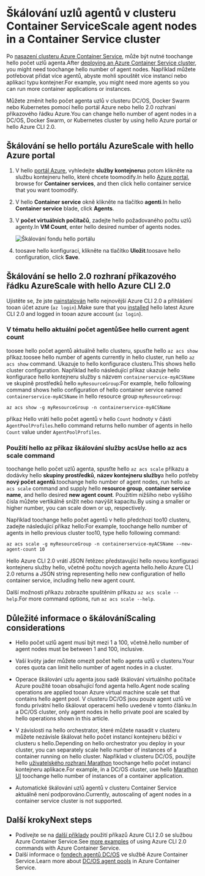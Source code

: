 # <a name="scale-agent-nodes-in-a-container-service-cluster"></a><span data-ttu-id="80368-101">Škálování uzlů agentů v clusteru Container Service</span><span class="sxs-lookup"><span data-stu-id="80368-101">Scale agent nodes in a Container Service cluster</span></span>
<span data-ttu-id="80368-102">Po [nasazení clusteru Azure Container Service](../articles/container-service/dcos-swarm/container-service-deployment.md), může být nutné toochange hello počet uzlů agenta.</span><span class="sxs-lookup"><span data-stu-id="80368-102">After [deploying an Azure Container Service cluster](../articles/container-service/dcos-swarm/container-service-deployment.md), you might need toochange hello number of agent nodes.</span></span> <span data-ttu-id="80368-103">Například můžete potřebovat přidat více agentů, abyste mohli spouštět více instancí nebo aplikací typu kontejner.</span><span class="sxs-lookup"><span data-stu-id="80368-103">For example, you might need more agents so you can run more container applications or instances.</span></span> 

<span data-ttu-id="80368-104">Můžete změnit hello počet agenta uzlů v clusteru DC/OS, Docker Swarm nebo Kubernetes pomocí hello portál Azure nebo hello 2.0 rozhraní příkazového řádku Azure.</span><span class="sxs-lookup"><span data-stu-id="80368-104">You can change hello number of agent nodes in a DC/OS, Docker Swarm, or Kubernetes cluster by using hello Azure portal or hello Azure CLI 2.0.</span></span> 

## <a name="scale-with-hello-azure-portal"></a><span data-ttu-id="80368-105">Škálování se hello portálu Azure</span><span class="sxs-lookup"><span data-stu-id="80368-105">Scale with hello Azure portal</span></span>

1. <span data-ttu-id="80368-106">V hello [portál Azure](https://portal.azure.com), vyhledejte **služby kontejneru**a potom klikněte na službu kontejneru hello, které chcete toomodify.</span><span class="sxs-lookup"><span data-stu-id="80368-106">In hello [Azure portal](https://portal.azure.com), browse for **Container services**, and then click hello container service that you want toomodify.</span></span>
2. <span data-ttu-id="80368-107">V hello **Container service** okně klikněte na tlačítko **agenti**.</span><span class="sxs-lookup"><span data-stu-id="80368-107">In hello **Container service** blade, click **Agents**.</span></span>
3. <span data-ttu-id="80368-108">V **počet virtuálních počítačů**, zadejte hello požadovaného počtu uzlů agenty.</span><span class="sxs-lookup"><span data-stu-id="80368-108">In **VM Count**, enter hello desired number of agents nodes.</span></span>

    ![Škálování fondu hello portálu](./media/container-service-scale/container-service-scale-portal.png)

4. <span data-ttu-id="80368-110">toosave hello konfiguraci, klikněte na tlačítko **Uložit**.</span><span class="sxs-lookup"><span data-stu-id="80368-110">toosave hello configuration, click **Save**.</span></span>

## <a name="scale-with-hello-azure-cli-20"></a><span data-ttu-id="80368-111">Škálování se hello 2.0 rozhraní příkazového řádku Azure</span><span class="sxs-lookup"><span data-stu-id="80368-111">Scale with hello Azure CLI 2.0</span></span>

<span data-ttu-id="80368-112">Ujistěte se, že jste [nainstalován](/cli/azure/install-az-cli2) hello nejnovější Azure CLI 2.0 a přihlášení tooan účet azure (`az login`).</span><span class="sxs-lookup"><span data-stu-id="80368-112">Make sure that you [installed](/cli/azure/install-az-cli2) hello latest Azure CLI 2.0 and logged in tooan azure account (`az login`).</span></span>

### <a name="see-hello-current-agent-count"></a><span data-ttu-id="80368-113">V tématu hello aktuální počet agentů</span><span class="sxs-lookup"><span data-stu-id="80368-113">See hello current agent count</span></span>
<span data-ttu-id="80368-114">toosee hello počet agentů aktuálně hello clusteru, spusťte hello `az acs show` příkaz.</span><span class="sxs-lookup"><span data-stu-id="80368-114">toosee hello number of agents currently in hello cluster, run hello `az acs show` command.</span></span> <span data-ttu-id="80368-115">Ukazuje to hello konfigurace clusteru.</span><span class="sxs-lookup"><span data-stu-id="80368-115">This shows hello cluster configuration.</span></span> <span data-ttu-id="80368-116">Například hello následující příkaz ukazuje hello konfigurace hello kontejneru služby s názvem `containerservice-myACSName` ve skupině prostředků hello `myResourceGroup`:</span><span class="sxs-lookup"><span data-stu-id="80368-116">For example, hello following command shows hello configuration of hello container service named `containerservice-myACSName` in hello resource group `myResourceGroup`:</span></span>

```azurecli
az acs show -g myResourceGroup -n containerservice-myACSName
```

<span data-ttu-id="80368-117">příkaz Hello vrátí hello počet agentů v hello `Count` hodnoty v části `AgentPoolProfiles`.</span><span class="sxs-lookup"><span data-stu-id="80368-117">hello command returns hello number of agents in hello `Count` value under `AgentPoolProfiles`.</span></span>

### <a name="use-hello-az-acs-scale-command"></a><span data-ttu-id="80368-118">Použití hello az příkaz škálování služby acs</span><span class="sxs-lookup"><span data-stu-id="80368-118">Use hello az acs scale command</span></span>
<span data-ttu-id="80368-119">toochange hello počet uzlů agenta, spusťte hello `az acs scale` příkazu a dodávky hello **skupiny prostředků**, **název kontejneru služby**a hello potřeby **nový počet agentů**.</span><span class="sxs-lookup"><span data-stu-id="80368-119">toochange hello number of agent nodes, run hello `az acs scale` command and supply hello **resource group**, **container service name**, and hello desired **new agent count**.</span></span> <span data-ttu-id="80368-120">Použitím nižšího nebo vyššího čísla můžete vertikálně snížit nebo navýšit kapacitu.</span><span class="sxs-lookup"><span data-stu-id="80368-120">By using a smaller or higher number, you can scale down or up, respectively.</span></span>

<span data-ttu-id="80368-121">Například toochange hello počet agentů v hello předchozí too10 clusteru, zadejte následující příkaz hello:</span><span class="sxs-lookup"><span data-stu-id="80368-121">For example, toochange hello number of agents in hello previous cluster too10, type hello following command:</span></span>

```azurecli
az acs scale -g myResourceGroup -n containerservice-myACSName --new-agent-count 10
```

<span data-ttu-id="80368-122">Hello Azure CLI 2.0 vrátí JSON řetězec představující hello novou konfiguraci kontejneru služby hello, včetně počtu nových agenta hello.</span><span class="sxs-lookup"><span data-stu-id="80368-122">hello Azure CLI 2.0 returns a JSON string representing hello new configuration of hello container service, including hello new agent count.</span></span>

<span data-ttu-id="80368-123">Další možnosti příkazu zobrazíte spuštěním příkazu `az acs scale --help`.</span><span class="sxs-lookup"><span data-stu-id="80368-123">For more command options, run `az acs scale --help`.</span></span>

## <a name="scaling-considerations"></a><span data-ttu-id="80368-124">Důležité informace o škálování</span><span class="sxs-lookup"><span data-stu-id="80368-124">Scaling considerations</span></span>

* <span data-ttu-id="80368-125">Hello počet uzlů agent musí být mezi 1 a 100, včetně.</span><span class="sxs-lookup"><span data-stu-id="80368-125">hello number of agent nodes must be between 1 and 100, inclusive.</span></span> 

* <span data-ttu-id="80368-126">Vaší kvóty jader můžete omezit počet hello agenta uzlů v clusteru.</span><span class="sxs-lookup"><span data-stu-id="80368-126">Your cores quota can limit hello number of agent nodes in a cluster.</span></span>

* <span data-ttu-id="80368-127">Operace škálování uzlu agenta jsou sadě škálování virtuálního počítače Azure použité tooan obsahující fond agenta hello.</span><span class="sxs-lookup"><span data-stu-id="80368-127">Agent node scaling operations are applied tooan Azure virtual machine scale set that contains hello agent pool.</span></span> <span data-ttu-id="80368-128">V clusteru DC/OS jsou pouze agent uzlů ve fondu privátní hello škálovat operacemi hello uvedené v tomto článku.</span><span class="sxs-lookup"><span data-stu-id="80368-128">In a DC/OS cluster, only agent nodes in hello private pool are scaled by hello operations shown in this article.</span></span>

* <span data-ttu-id="80368-129">V závislosti na hello orchestrator, které můžete nasadit v clusteru můžete nezávisle škálovat hello počet instancí kontejneru běžící v clusteru s hello.</span><span class="sxs-lookup"><span data-stu-id="80368-129">Depending on hello orchestrator you deploy in your cluster, you can separately scale hello number of instances of a container running on hello cluster.</span></span> <span data-ttu-id="80368-130">Například v clusteru DC/OS, použijte hello [uživatelského rozhraní Marathon](../articles/container-service/dcos-swarm/container-service-mesos-marathon-ui.md) toochange hello počet instancí kontejneru aplikace.</span><span class="sxs-lookup"><span data-stu-id="80368-130">For example, in a DC/OS cluster, use hello [Marathon UI](../articles/container-service/dcos-swarm/container-service-mesos-marathon-ui.md) toochange hello number of instances of a container application.</span></span>

* <span data-ttu-id="80368-131">Automatické škálování uzlů agentů v clusteru Container Service aktuálně není podporováno.</span><span class="sxs-lookup"><span data-stu-id="80368-131">Currently, autoscaling of agent nodes in a container service cluster is not supported.</span></span>

## <a name="next-steps"></a><span data-ttu-id="80368-132">Další kroky</span><span class="sxs-lookup"><span data-stu-id="80368-132">Next steps</span></span>
* <span data-ttu-id="80368-133">Podívejte se na [další příklady](../articles/container-service/dcos-swarm/container-service-create-acs-cluster-cli.md) použití příkazů Azure CLI 2.0 se službou Azure Container Service.</span><span class="sxs-lookup"><span data-stu-id="80368-133">See [more examples](../articles/container-service/dcos-swarm/container-service-create-acs-cluster-cli.md) of using Azure CLI 2.0 commands with Azure Container Service.</span></span>
* <span data-ttu-id="80368-134">Další informace o [fondech agentů DC/OS](../articles/container-service/dcos-swarm/container-service-dcos-agents.md) ve službě Azure Container Service.</span><span class="sxs-lookup"><span data-stu-id="80368-134">Learn more about [DC/OS agent pools](../articles/container-service/dcos-swarm/container-service-dcos-agents.md) in Azure Container Service.</span></span>

